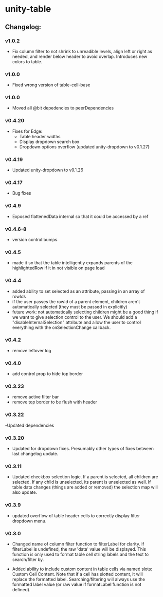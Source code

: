 # unity-table

## Changelog:

### v1.0.2
- Fix column filter to not shrink to unreadible levels, align left or right as needed, and render below header to avoid overlap. Introduces new colors to table.

### v1.0.0
- Fixed wrong version of table-cell-base

### v1.0.0
- Moved all @bit depedencies to peerDependencies

### v0.4.20
- Fixes for Edge:
  - Table header widths
  - Display dropdown search box
  - Dropdown options overflow (updated unity-dropdown to v0.1.27)

### v0.4.19
- Updated unity-dropdown to v0.1.26

### v0.4.17
- Bug fixes

### v0.4.9
- Exposed flattenedData internal so that it could be accessed by a ref

### v0.4.6-8
- version control bumps

### v0.4.5
- made it so that the table intelligently expands parents of the highlightedRow if it in not visible on page load

### v0.4.4
- added ability to set selected as an attribute, passing in an array of rowIds
- if the user passes the rowId of a parent element, children aren't automatically selected (they must be passed in explicitly)
- future work: not automatically selecting children might be a good thing if we want to give selection control to the user. We should add a "disableInternalSelection" attribute and allow the user to control everything with the onSelectionChange callback.

### v0.4.2
- remove leftover log

### v0.4.0
- add control prop to hide top border

### v0.3.23
- remove active filter bar
- remove top border to be flush with header

### v0.3.22
-Updated dependencies

### v0.3.20
- Updated for dropdown fixes. Presumably other types of fixes between last changelog update.

### v0.3.11
- Updated checkbox selection logic. If a parent is selected, all children are selected. If any child is unselected, its parent is unselected as well. If table data changes (things are added or removed) the selection map will also update.

### v0.3.9
- updated overflow of table header cells to correctly display filter dropdown menu.

### v0.3.0
- Changed name of column filter function to filterLabel for clarity. If filterLabel is undefined, the raw 'data' value will be displayed. This function is only used to format table cell string labels and the text to search/filter by.

- Added ability to include custom content in table cells via named slots: <unity-table><span slot="uniqueCellId">Custom Cell Content</span></unity-table>. Note that if a cell has slotted content, it will replace the formatted label. Searching/filtering will always use the formatted label value (or raw value if formatLabel function is not defined).
